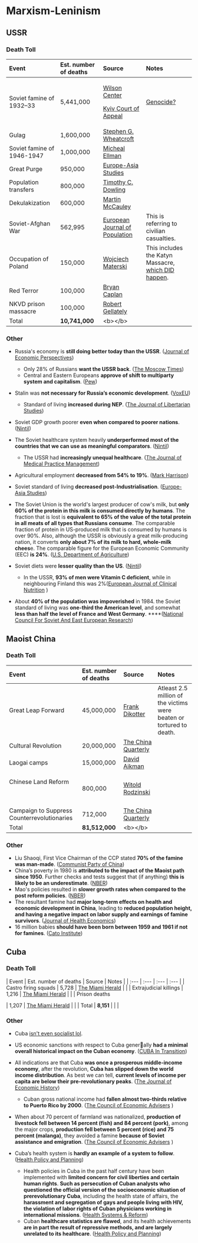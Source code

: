 # Marxism-Leninism

## USSR

### Death Toll

<table>
  <thead>
    <tr>
      <th style="text-align:left"><b>Event</b>
      </th>
      <th style="text-align:left"><b>Est. number of deaths</b>
      </th>
      <th style="text-align:left"><b>Source</b>
      </th>
      <th style="text-align:left">Notes</th>
    </tr>
  </thead>
  <tbody>
    <tr>
      <td style="text-align:left">Soviet famine of 1932&#x2013;33
        <br />
      </td>
      <td style="text-align:left">5,441,000</td>
      <td style="text-align:left">
        <p><a href="https://www.wilsoncenter.org/publication/the-kazakh-famine-1930-33-and-the-politics-history-the-post-soviet-space">Wilson Center</a>
        </p>
        <p><a href="http://old.mfa.gov.ua/mediafiles/files/misc/2017-11-01/legal03a.pdf#page=13">Kyiv Court of Appeal</a>
        </p>
      </td>
      <td style="text-align:left"><a href="../misc/holodomor-genocide-question.md">Genocide?</a>
      </td>
    </tr>
    <tr>
      <td style="text-align:left">Gulag</td>
      <td style="text-align:left">1,600,000</td>
      <td style="text-align:left"><a href="https://sovietinfo.tripod.com/WCR-Secret_Police.pdf#page=6">Stephen G. Wheatcroft</a>
      </td>
      <td style="text-align:left"></td>
    </tr>
    <tr>
      <td style="text-align:left">Soviet famine of 1946-1947</td>
      <td style="text-align:left">1,000,000</td>
      <td style="text-align:left"><a href="http://www.paulbogdanor.com/left/soviet/famine/ellman1947.pdf">Micheal Ellman</a>
      </td>
      <td style="text-align:left"></td>
    </tr>
    <tr>
      <td style="text-align:left">Great Purge</td>
      <td style="text-align:left">950,000</td>
      <td style="text-align:left"><a href="https://sovietinfo.tripod.com/ELM-Repression_Statistics.pdf#page=12">Europe-Asia Studies</a>
      </td>
      <td style="text-align:left"></td>
    </tr>
    <tr>
      <td style="text-align:left">Population transfers</td>
      <td style="text-align:left">800,000</td>
      <td style="text-align:left"><a href="https://cloudflare-ipfs.com/ipfs/bafykbzacealklb6xjmiojub272ixd2cxrgu2y26nqyfuacfypbmppys7ezhcy?filename=Timothy%20C.%20Dowling%20-%20Russia%20at%20War%20%5B2%20volumes%5D_%20From%20the%20Mongol%20Conquest%20to%20Afghanistan%2C%20Chechnya%2C%20and%20Beyond-ABC-CLIO%20%282014%29.pdf#page=973">Timothy C. Dowling</a>
      </td>
      <td style="text-align:left"></td>
    </tr>
    <tr>
      <td style="text-align:left">Dekulakization</td>
      <td style="text-align:left">600,000</td>
      <td style="text-align:left"><a href="https://twin.sci-hub.do/6294/63606fa9ee27e06b92df6e26b546bac4/the-soviet-union-19171991-1993.pdf">Martin McCauley</a>
      </td>
      <td style="text-align:left"></td>
    </tr>
    <tr>
      <td style="text-align:left">Soviet-Afghan War</td>
      <td style="text-align:left">562,995</td>
      <td style="text-align:left"><a href="https://www.prio.org/Global/upload/CSCW/Data/BattleDeath/Monitoring%20trends%20in%20global%20combat%20EJP.pdf#page=10">European Journal of Population</a>
      </td>
      <td style="text-align:left">This is referring to civilian casualties.</td>
    </tr>
    <tr>
      <td style="text-align:left">Occupation of Poland</td>
      <td style="text-align:left">150,000</td>
      <td style="text-align:left"><a href="https://archive.is/PnBV">Wojciech Materski</a>
      </td>
      <td style="text-align:left">This includes the Katyn Massacre, <a href="https://old.reddit.com/r/badhistory/comments/2desr9/what_do_we_know_of_the_katyn_massacre_well_no_one/">which DID happen</a>.</td>
    </tr>
    <tr>
      <td style="text-align:left">Red Terror
        <br />
      </td>
      <td style="text-align:left">100,000</td>
      <td style="text-align:left"><a href="https://econfaculty.gmu.edu/bcaplan/museum/his1g.htm">Bryan Caplan</a>
      </td>
      <td style="text-align:left"></td>
    </tr>
    <tr>
      <td style="text-align:left">NKVD prison massacre</td>
      <td style="text-align:left">100,000</td>
      <td style="text-align:left"><a href="https://0x0.la/u/Gy9IDgS.pdf#page=476">Robert Gellately</a>
      </td>
      <td style="text-align:left"></td>
    </tr>
    <tr>
      <td style="text-align:left">Total</td>
      <td style="text-align:left"><b>10,741,000</b>
      </td>
      <td style="text-align:left">&lt;b&gt;&lt;/b&gt;</td>
      <td style="text-align:left"></td>
    </tr>
  </tbody>
</table>

###  Other

* Russia's economy is **still doing better today than the USSR**. \([Journal of Economic Perspectives](https://pubs.aeaweb.org/doi/pdfplus/10.1257/0895330053147949)\)
  * Only 28% of Russians **want the USSR back**. \([The Moscow Times](https://archive.is/HRJm1#selection-679.14-679.118)\)
  * Central and Eastern Europeans **approve of shift to multiparty system and capitalism**. \([Pew](https://www.pewresearch.org/fact-tank/2019/10/15/key-takeaways-public-opinion-europe-30-years-after-fall-of-communism/ft_19-10-15_europecommunism_generally-central-eastern-europeans-approve-shift-multiparty-system-free-market-economy/)\)
* Stalin was **not necessary for Russia’s economic development**. \([VoxEU](https://voxeu.org/article/stalin-and-soviet-industrialisation)\)
  * Standard of living **increased during NEP**. \([The Journal of Libertarian Studies](https://cdn.mises.org/5_1_5_0.pdf)\)
* Soviet GDP growth poorer **even when compared to poorer nations**. \([Nintil](https://archive.is/ofVRQ)\)
* The Soviet healthcare system heavily **underperformed most of the countries that we can use as meaningful comparators**. \([Nintil](https://archive.is/AfXW4)\)
  * The USSR had **increasingly unequal healthcare**. \([The Journal of Medical Practice Management](https://0x0.la/u/xeDYQGi.pdf#page=4)\)
* Agricultural employment **decreased from 54% to 19%**. \([Mark Harrison](https://warwick.ac.uk/fac/soc/economics/staff/mharrison/public/agriculture1996.pdf#page=16)\)
* Soviet standard of living **decreased post-Industrialisation**. \([Europe-Asia Studies](https://zero.sci-hub.se/4242/67100dbe8df0ee83de5b258d91a9252e/filtzer1999.pdf)\)
* The Soviet Union is the world's largest producer of cow's milk, but **only 60% of the protein in this milk is consumed directly by humans**. The fraction that is lost is **equivalent to 65% of the value of the total protein in all meats of all types that Russians consume**. The comparable fraction of protein in US-produced milk that is consumed by humans is over 90%. Also, although the USSR is obviously a great milk-producing nation, it converts **only about 7% of its milk to hard, whole-milk chees**e. The comparable figure for the European Economic Community \(EEC\) **is 24%**. \([U.S. Department of Agriculture](https://www.ucis.pitt.edu/nceeer/0000-701-1-Gray.pdf)\) 
* Soviet diets were **lesser quality than the US**. \([Nintil](https://nintil.com/the-soviet-union-food/)\)
  * In the USSR, **93% of men were Vitamin C deficient**, while in neighbouring Finland this was 2%\([European Journal of Clinical Nutrition](https://pubmed.ncbi.nlm.nih.gov/8641247/)    \)
* About **40% of the population was impoverished** in 1984. the Soviet standard of living was **one-third the American level**, and somewhat **less than half the level of France and West Germany**. ****\([National Council For Soviet And East European Research](https://www.ucis.pitt.edu/nceeer/1984-629-2-Johnson.pdf)\) 

## Maoist China

### Death Toll

<table>
  <thead>
    <tr>
      <th style="text-align:left"><b>Event</b>
      </th>
      <th style="text-align:left"><b>Est. number of deaths</b>
      </th>
      <th style="text-align:left"><b>Source</b>
      </th>
      <th style="text-align:left">Notes</th>
    </tr>
  </thead>
  <tbody>
    <tr>
      <td style="text-align:left">Great Leap Forward</td>
      <td style="text-align:left">45,000,000</td>
      <td style="text-align:left"><a href="https://0x0.la/u/mZmbzon.pdf#page=8">Frank Dikotter</a>
      </td>
      <td style="text-align:left">Atleast 2.5 million of the victims were beaten or tortured to death.</td>
    </tr>
    <tr>
      <td style="text-align:left">Cultural Revolution</td>
      <td style="text-align:left">20,000,000</td>
      <td style="text-align:left"><a href="https://moscow.sci-hub.se/3700/92fc7d5fe83c73962ce880cce4f6e48a/pye1986.pdf#page=2">The China Quarterly</a>
      </td>
      <td style="text-align:left"></td>
    </tr>
    <tr>
      <td style="text-align:left">Laogai camps</td>
      <td style="text-align:left">15,000,000</td>
      <td style="text-align:left"><a href="https://www.washingtonexaminer.com/weekly-standard/the-laogai-archipelago">David Aikman</a>
      </td>
      <td style="text-align:left"></td>
    </tr>
    <tr>
      <td style="text-align:left">
        <p>Chinese Land Reform</p>
        <p>
          <br />
        </p>
      </td>
      <td style="text-align:left">800,000</td>
      <td style="text-align:left"><a href="https://books.google.com/books?id=oJhMDwAAQBAJ&amp;pg=PA257&amp;lpg=PA257&amp;dq=Estimates+of+the+number+of+landlords+and+rural+power-holders+who+died+range+from+200,000+to+two+million.&amp;source=bl&amp;ots=lpOXipT7vn&amp;sig=ACfU3U3670kh9J4A88m8QDnBF8uuDqHUfw&amp;hl=en&amp;sa=X&amp;ved=2ahUKEwjE6peQtZDwAhXGVsAKHeGuAiwQ6AEwAXoECAIQAw#v=onepage&amp;q=Estimates%20of%20the%20number%20of%20landlords%20and%20rural%20power-holders%20who%20died%20range%20from%20200%2C000%20to%20two%20million.&amp;f=false">Witold Rodzinski</a>
      </td>
      <td style="text-align:left"></td>
    </tr>
    <tr>
      <td style="text-align:left">Campaign to Suppress Counterrevolutionaries</td>
      <td style="text-align:left">712,000</td>
      <td style="text-align:left"><a href="https://moscow.sci-hub.se/3868/e7725c84a71d7bf3fd49885260e2a1bc/kuisong2008.pdf">The China Quarterly</a>
      </td>
      <td style="text-align:left"></td>
    </tr>
    <tr>
      <td style="text-align:left">Total</td>
      <td style="text-align:left"><b>81,512,000</b>
      </td>
      <td style="text-align:left">&lt;b&gt;&lt;/b&gt;</td>
      <td style="text-align:left"></td>
    </tr>
  </tbody>
</table>

### Other

* Liu Shaoqi, First Vice Chairman of the CCP stated **70% of the famine was man-made**. \([Communist Party of China](https://archive.is/KVMca)\)
* China’s poverty in 1980 is **attributed to the impact of the Maoist path since 1950**. Further checks and tests suggest that \(if anything\) **this is likely to be an underestimate**. \([NBER](https://www.nber.org/system/files/working_papers/w28370/w28370.pdf)\)
* Mao's policies resulted in **slower growth rates when compared to the post reform policies**. \([NBER](https://www.nber.org/system/files/working_papers/w21397/w21397.pdf)\)
* The resultant famine had **major long-term effects on health and economic development in China**, leading to **reduced population height, and having a negative impact on labor supply and earnings of famine survivors**. \([Journal of Health Economics](https://twin.sci-hub.se/6148/5dabb37e6a8a106dc6b078d6038dab9d/chen2007.pdf)\)
* 16 million babies **should have been born between 1959 and 1961 if not for famines**. \([Cato Institute](https://www.cato.org/sites/cato.org/files/serials/files/cato-journal/2014/9/cj34n3-2.pdf)\)

## Cuba

### Death Toll

| Event | Est. number of deaths | Source | Notes |
| :--- | :--- | :--- | :--- |
| Castro firing squads | 5,728 | [The Miami Herald](https://archive.is/XsgqX#selection-77.2-80.0) |  |
| Extrajudicial killings | 1,216 | [​The Miami Herald](https://archive.is/XsgqX#selection-85.0-88.0) |  |
| Prison deaths  | 1,207 | [The Miami Herald](https://archive.is/XsgqX#selection-85.0-85.25) |  |
| Total | **8,151** |  |  |

### Other

* Cuba [isn't even socialist lol](https://www.bbc.com/news/world-latin-america-55967709?).
* US economic sanctions with respect to Cuba generally **had a minimal overall historical impact on the   Cuban economy**. \([CUBA In Transition](https://ascecuba.org//c/wp-content/uploads/2014/09/v11-coleman.pdf)\)
* All indications are that Cuba **was once a prosperous middle-income economy**, after the revolution, **Cuba has slipped down the world income distribution**. As best we can tell, **current levels of income per capita are below their pre-revolutionary peaks**. \([The Journal of Economic History](http://citeseerx.ist.psu.edu/viewdoc/download?doi=10.1.1.503.8045&rep=rep1&type=pdf)\)
  * Cuban gross national income had **fallen almost two-thirds relative to Puerto Rico by 2000**. \([The Council of Economic Advisers](https://trumpwhitehouse.archives.gov/wp-content/uploads/2018/10/The-Opportunity-Costs-of-Socialism.pdf#page=18)    \) 
* When about 70 percent of farmland was nationalized, **production of livestock fell between 14 percent \(fish\) and 84 percent \(pork\)**, among the major crops, **production fell between 5 percent \(rice\) and 75 percent \(malanga\)**, they avoided a famine **because of Soviet assistance and emigration**. \([The Council of Economic Advisers](https://trumpwhitehouse.archives.gov/wp-content/uploads/2018/10/The-Opportunity-Costs-of-Socialism.pdf#page=18)  \)
* Cuba’s health system is **hardly an example of a system to follow**. \([Health Policy and Planning](https://academic.oup.com/heapol/article-pdf/33/6/760/25050755/czy035.pdf)\)
  * Health policies in Cuba in the past half century have been implemented with **limited concern for civil liberties and certain human rights**. **Such as persecution of Cuban analysts who questioned the official version of the socioeconomic situation of prerevolutionary Cuba**, including the health state of affairs, the **harassment and segregation of gays and people living with HIV, the violation of labor rights of Cuban physicians working in international missions**. \([Health Systems & Reform](https://www.tandfonline.com/doi/pdf/10.1080/23288604.2018.1446275)\)
  * Cuban **healthcare statistics are flawed**, and its health achievements **are in part the result of repressive methods, and are largely unrelated to its healthcare**. \([Health Policy and Planning](https://academic.oup.com/heapol/article-pdf/33/6/755/25050747/czy033.pdf)\)

